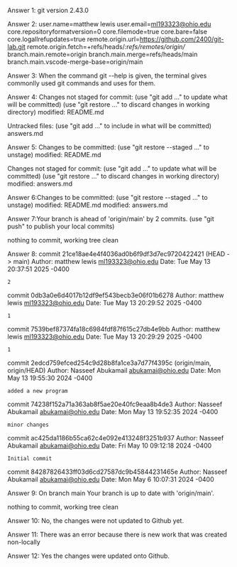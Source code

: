 Answer 1: git version 2.43.0

Answer 2:
user.name=matthew lewis
user.email=ml193323@ohio.edu
core.repositoryformatversion=0
core.filemode=true
core.bare=false
core.logallrefupdates=true
remote.origin.url=https://github.com/2400/git-lab.git
remote.origin.fetch=+refs/heads/*:refs/remotes/origin/*
branch.main.remote=origin
branch.main.merge=refs/heads/main
branch.main.vscode-merge-base=origin/main

Answer 3: When the command git --help is given, the terminal gives commonlly used git commands and uses for them.

Answer 4: Changes not staged for commit:
  (use "git add <file>..." to update what will be committed)
  (use "git restore <file>..." to discard changes in working directory)
        modified:   README.md

Untracked files:
  (use "git add <file>..." to include in what will be committed)
        answers.md

Answer 5: Changes to be committed:
  (use "git restore --staged <file>..." to unstage)
        modified:   README.md

Changes not staged for commit:
  (use "git add <file>..." to update what will be committed)
  (use "git restore <file>..." to discard changes in working directory)
        modified:   answers.md

Answer 6:Changes to be committed:
  (use "git restore --staged <file>..." to unstage)
        modified:   README.md
        modified:   answers.md

Answer 7:Your branch is ahead of 'origin/main' by 2 commits.
  (use "git push" to publish your local commits)

nothing to commit, working tree clean

Answer 8: commit 21ce18ae4e4f4036ad0b6f9df3d7ec9720422421 (HEAD -> main)
Author: matthew lewis <ml193323@ohio.edu>
Date:   Tue May 13 20:37:51 2025 -0400

    2

commit 0db3a0e6d4017b12df9ef543becb3e06f01b6278
Author: matthew lewis <ml193323@ohio.edu>
Date:   Tue May 13 20:29:52 2025 -0400

    1

commit 7539bef87374fa18c6984fdf87f615c27db4e9bb
Author: matthew lewis <ml193323@ohio.edu>
Date:   Tue May 13 20:29:29 2025 -0400

    1

commit 2edcd759efced254c9d28b8fa1ce3a7d77f4395c (origin/main, origin/HEAD)
Author: Nasseef Abukamail <abukamai@ohio.edu>
Date:   Mon May 13 19:55:30 2024 -0400

    added a new program

commit 74238f152a71a363ab8f5ae20e40fc9eaa8b4de3
Author: Nasseef Abukamail <abukamai@ohio.edu>
Date:   Mon May 13 19:52:35 2024 -0400

    minor changes

commit ac425da1186b55ca62c4e092e413248f3251b937
Author: Nasseef Abukamail <abukamai@ohio.edu>
Date:   Fri May 10 09:12:18 2024 -0400

    Initial commit

commit 84287826433ff03d6cd27587dc9b45844231465e
Author: Nasseef Abukamail <abukamai@ohio.edu>
Date:   Mon May 6 10:07:31 2024 -0400

Answer 9: On branch main
Your branch is up to date with 'origin/main'.

nothing to commit, working tree clean

Answer 10: No, the changes were not updated to Github yet.

Answer 11: There was an error because there is new work that was created non-locally

Answer 12: Yes the changes were updated onto Github.